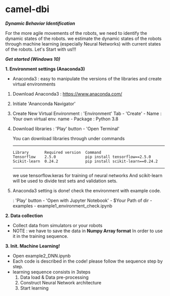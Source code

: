 # camel-dbi

_**Dynamic Behavior Identification**_

For the more agile movements of the robots, we need to identify the dynamic states of the robots.
we estimate the dynamic states of the robots through machine learning (especially Neural Networks) with current states of the robots.
Let's Start with us!!!

_**Get started (Windows 10)**_

**1. Environment settings (Anaconda3)**
  - Anaconda3 : easy to manipulate the versions of the libraries and create virtual environments
  
  1) Download Anaconda3 : https://www.anaconda.com/
  2) Initiate 'Ananconda Navigator'
  3) Create New Virtual Environment
      : 'Environment' Tab - 'Create' - Name : Your own virtual env. name - Package : Python 3.8
  4) Download libraries
      : 'Play' button - 'Open Terminal'
       
        You can download libraries through under commands
        
        -----------------------------------------------------------------------
         Library       Required version  Command                                  
         Tensorflow    2.5.0             pip install tensorflow==2.5.0       
         Scikit-learn  0.24.2            pip install scikit-learn==0.24.2     
        -----------------------------------------------------------------------
        
        we use tensorflow.keras for training of neural networks
        And scikit-learn will be used to divide test sets and validation sets.
        
        
  5) Anaconda3 setting is done! check the environment with example code.

      : 'Play' button - 'Open with Jupyter Notebook' - $Your Path of dir - examples - example1_environment_check.ipynb
      
      
**2. Data collection**
  - Collect data from simulators or your robots
  - NOTE : we have to save the data in **Numpy Array format** In order to use it in the training sequence.


**3. Init. Machine Learning!**
  - Open example2_DNN.ipynb
  - Each code is described in the code! please follow the sequence step by step.
  - learning sequence consists in 3steps
      1) Data load & Data pre-processing
      2) Construct Neural Network architecture
      3) Start learning
